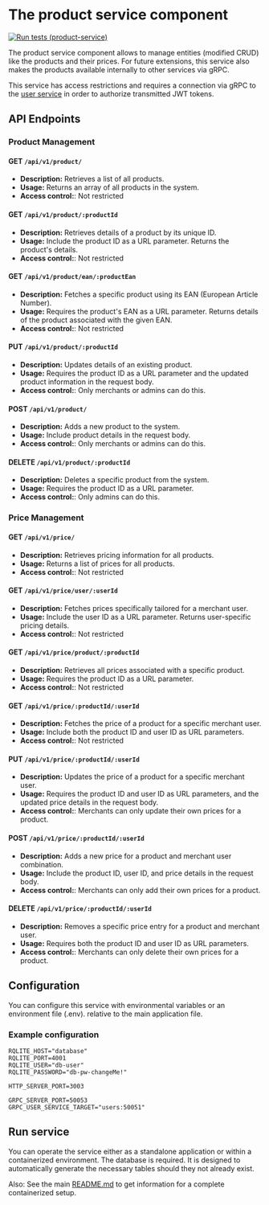 # The product service component
[![Run tests (product-service)](https://github.com/Onyxmoon/hsfl-master-ai-cloud-engineering/actions/workflows/run-tests-product-service.yml/badge.svg)](https://github.com/Onyxmoon/hsfl-master-ai-cloud-engineering/actions/workflows/run-tests-product-service.yml)

The product service component allows to manage entities (modified CRUD) like the products and their prices. For future extensions, this service also makes the products available internally to other services via gRPC.

This service has access restrictions and requires a connection via gRPC to the [user service](/src/user-service) in order to authorize transmitted JWT tokens.

## API Endpoints

### Product Management

#### GET `/api/v1/product/`
- **Description:** Retrieves a list of all products.
- **Usage:** Returns an array of all products in the system.
- **Access control:**: Not restricted

#### GET `/api/v1/product/:productId`
- **Description:** Retrieves details of a product by its unique ID.
- **Usage:** Include the product ID as a URL parameter. Returns the product's details.
- **Access control:**: Not restricted

#### GET `/api/v1/product/ean/:productEan`
- **Description:** Fetches a specific product using its EAN (European Article Number).
- **Usage:** Requires the product's EAN as a URL parameter. Returns details of the product associated with the given EAN.
- **Access control:**: Not restricted

#### PUT `/api/v1/product/:productId`
- **Description:** Updates details of an existing product.
- **Usage:** Requires the product ID as a URL parameter and the updated product information in the request body.
- **Access control:**: Only merchants or admins can do this.

#### POST `/api/v1/product/`
- **Description:** Adds a new product to the system.
- **Usage:** Include product details in the request body.
- **Access control:**: Only merchants or admins can do this.

#### DELETE `/api/v1/product/:productId`
- **Description:** Deletes a specific product from the system.
- **Usage:** Requires the product ID as a URL parameter.
- **Access control:**: Only admins can do this.

### Price Management

#### GET `/api/v1/price/`
- **Description:** Retrieves pricing information for all products.
- **Usage:** Returns a list of prices for all products.
- **Access control:**: Not restricted

#### GET `/api/v1/price/user/:userId`
- **Description:** Fetches prices specifically tailored for a merchant user.
- **Usage:** Include the user ID as a URL parameter. Returns user-specific pricing details.
- **Access control:**: Not restricted

#### GET `/api/v1/price/product/:productId`
- **Description:** Retrieves all prices associated with a specific product.
- **Usage:** Requires the product ID as a URL parameter.
- **Access control:**: Not restricted

#### GET `/api/v1/price/:productId/:userId`
- **Description:** Fetches the price of a product for a specific merchant user.
- **Usage:** Include both the product ID and user ID as URL parameters.
- **Access control:**: Not restricted

#### PUT `/api/v1/price/:productId/:userId`
- **Description:** Updates the price of a product for a specific merchant user.
- **Usage:** Requires the product ID and user ID as URL parameters, and the updated price details in the request body.
- **Access control:**: Merchants can only update their own prices for a product.

#### POST `/api/v1/price/:productId/:userId`
- **Description:** Adds a new price for a product and merchant user combination.
- **Usage:** Include the product ID, user ID, and price details in the request body.
- **Access control:**: Merchants can only add their own prices for a product.

#### DELETE `/api/v1/price/:productId/:userId`
- **Description:** Removes a specific price entry for a product and merchant user.
- **Usage:** Requires both the product ID and user ID as URL parameters.
- **Access control:**: Merchants can only delete their own prices for a product.


## Configuration
You can configure this service with environmental variables or an environment file (.env). relative to the main application file.

### Example configuration
```dotenv
RQLITE_HOST="database"
RQLITE_PORT=4001
RQLITE_USER="db-user"
RQLITE_PASSWORD="db-pw-changeMe!"

HTTP_SERVER_PORT=3003

GRPC_SERVER_PORT=50053
GRPC_USER_SERVICE_TARGET="users:50051"
```

## Run service
You can operate the service either as a standalone application or within a containerized environment. The database is required. It is designed to automatically generate the necessary tables should they not already exist.

Also: See the main [README.md](/README.md) to get information for a complete containerized setup. 